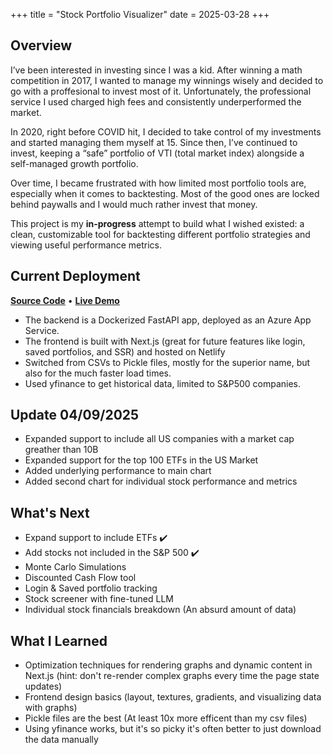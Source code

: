 +++
title = "Stock Portfolio Visualizer" 
date = 2025-03-28
+++

## Overview

I’ve been interested in investing since I was a kid. After winning a math competition in 2017, I wanted to manage my winnings wisely and decided to go with a proffesional to invest most of it. Unfortunately, the professional service I used charged high fees and consistently underperformed the market.

In 2020, right before COVID hit, I decided to take control of my investments and started managing them myself at 15. Since then, I’ve continued to invest, keeping a “safe” portfolio of VTI (total market index) alongside a self-managed growth portfolio.

Over time, I became frustrated with how limited most portfolio tools are, especially when it comes to backtesting. Most of the good ones are locked behind paywalls and I would much rather invest that money.

This project is my **in-progress** attempt to build what I wished existed: a clean, customizable tool for backtesting different portfolio strategies and viewing useful performance metrics.

## Current Deployment

[**Source Code**](https://github.com/Calculator5329/stock-site) • [**Live Demo**](https://cheery-tiramisu-028ceb.netlify.app/)

- The backend is a Dockerized FastAPI app, deployed as an Azure App Service.
- The frontend is built with Next.js (great for future features like login, saved portfolios, and SSR) and hosted on Netlify
- Switched from CSVs to Pickle files, mostly for the superior name, but also for the much faster load times.
- Used yfinance to get historical data, limited to S&P500 companies.

## Update 04/09/2025

- Expanded support to include all US companies with a market cap greather than 10B
- Expanded support for the top 100 ETFs in the US Market
- Added underlying performance to main chart
- Added second chart for individual stock performance and metrics

## What's Next

- Expand support to include ETFs ✔️
- Add stocks not included in the S&P 500 ✔️
- Monte Carlo Simulations
- Discounted Cash Flow tool
- Login & Saved portfolio tracking
- Stock screener with fine-tuned LLM
- Individual stock financials breakdown (An absurd amount of data)

## What I Learned

- Optimization techniques for rendering graphs and dynamic content in Next.js (hint: don't re-render complex graphs every time the page state updates)
- Frontend design basics (layout, textures, gradients, and visualizing data with graphs)
- Pickle files are the best (At least 10x more efficent than my csv files)
- Using yfinance works, but it's so picky it's often better to just download the data manually
